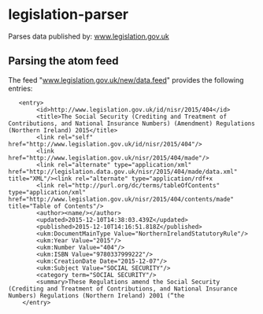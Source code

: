 # legislation-parser
Parses data published by: www.legislation.gov.uk

## Parsing the atom feed
The feed "www.legislation.gov.uk/new/data.feed" provides the following entries:
 
       <entry>
            <id>http://www.legislation.gov.uk/id/nisr/2015/404</id>
            <title>The Social Security (Crediting and Treatment of Contributions, and National Insurance Numbers) (Amendment) Regulations (Northern Ireland) 2015</title>
            <link rel="self" href="http://www.legislation.gov.uk/id/nisr/2015/404"/>
            <link href="http://www.legislation.gov.uk/nisr/2015/404/made"/>
            <link rel="alternate" type="application/xml" href="http://legislation.data.gov.uk/nisr/2015/404/made/data.xml" title="XML"/><link rel="alternate" type="application/rdf+x
            <link rel="http://purl.org/dc/terms/tableOfContents" type="application/xml" href="http://www.legislation.gov.uk/nisr/2015/404/contents/made" title="Table of Contents"/>
            <author><name/></author>
            <updated>2015-12-10T14:38:03.439Z</updated>
            <published>2015-12-10T14:16:51.818Z</published>
            <ukm:DocumentMainType Value="NorthernIrelandStatutoryRule"/>
            <ukm:Year Value="2015"/>
            <ukm:Number Value="404"/>
            <ukm:ISBN Value="9780337999222"/>
            <ukm:CreationDate Date="2015-12-07"/>
            <ukm:Subject Value="SOCIAL SECURITY"/>  
            <category term="SOCIAL SECURITY"/>
            <summary>These Regulations amend the Social Security (Crediting and Treatment of Contributions, and National Insurance Numbers) Regulations (Northern Ireland) 2001 (“the
        </entry>


